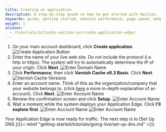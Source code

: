 ```yaml
---
title: Creating an application
description: A step-by-step guide on how to get started with Section.
keywords: guide, getting started, website performance, page speed, webpage speed, website security, content delivery network, CDN
weight: 1
aliases:
  - /tutorials/activate-section-io/create-application-edge/
---
```


1. On your main account dashboard, click **Create application**.
![Create Application Button](/docs/images/screenshots/account/highlight-create-application-button.png)
1. Enter the name of your live web site. Do not include the protocol (i.e. http or https). The system will try to automatically determine the IP of your origin. Click **Next**.
![Enter Domain Name](/docs/images/screenshots/account/highlight-domain-textbox-in-application-create.png)
1. Click **Performance**, then click **Varnish Cache v6.3 Basic**. Click **Next**.
![Varnish Cache Versions](https://imgur.com/daFbcnc)
1. Enter an account name. Think of this as the organization/company that your website belongs to. (click [here](/docs/topic-guides/account-management/) a more in-depth explanation of an account). Click **Next**.
![Enter Account Name](/docs/images/screenshots/account/highlight-account-name-textbox-in-application-create.png)
1. Review the confirmation screen and click **Setup**.
![Enter Account Name](/docs/images/screenshots/account/create-account-confirmation.png)
1. Wait a moment while the system deploys your Application Edge. Click **I'll explore first**.
![Enter Account Name](/docs/images/screenshots/account/set-up-complete.png)
![Enter Account Name](/docs/images/screenshots/account/new-application-overview.png)

Your Application Edge is now ready for traffic. The next step is to [Set Up DNS.]({{< relref "getting-started/tutorials/going-live/set-up-dns.md" >}})

